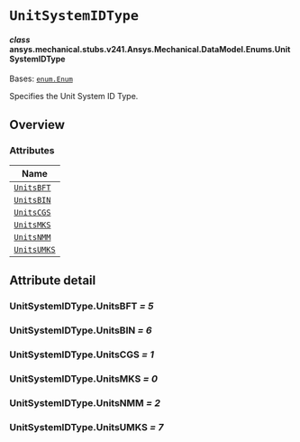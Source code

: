 # `UnitSystemIDType`

<a id="ansys.mechanical.stubs.v241.Ansys.Mechanical.DataModel.Enums.UnitSystemIDType"></a>

#### *class* ansys.mechanical.stubs.v241.Ansys.Mechanical.DataModel.Enums.UnitSystemIDType

Bases: [`enum.Enum`](https://docs.python.org/3/library/enum.html#enum.Enum)

Specifies the Unit System ID Type.

<!-- !! processed by numpydoc !! -->

<a id="overview"></a>

## Overview

### Attributes

| Name |
| -------------------------------------------- |
| [`UnitsBFT`](#UnitSystemIDType.UnitsBFT) |
| [`UnitsBIN`](#UnitSystemIDType.UnitsBIN) |
| [`UnitsCGS`](#UnitSystemIDType.UnitsCGS) |
| [`UnitsMKS`](#UnitSystemIDType.UnitsMKS) |
| [`UnitsNMM`](#UnitSystemIDType.UnitsNMM) |
| [`UnitsUMKS`](#UnitSystemIDType.UnitsUMKS) |

<a id="attribute-detail"></a>

## Attribute detail

<a id="UnitSystemIDType.UnitsBFT"></a>

### UnitSystemIDType.UnitsBFT *= 5*

<a id="UnitSystemIDType.UnitsBIN"></a>

### UnitSystemIDType.UnitsBIN *= 6*

<a id="UnitSystemIDType.UnitsCGS"></a>

### UnitSystemIDType.UnitsCGS *= 1*

<a id="UnitSystemIDType.UnitsMKS"></a>

### UnitSystemIDType.UnitsMKS *= 0*

<a id="UnitSystemIDType.UnitsNMM"></a>

### UnitSystemIDType.UnitsNMM *= 2*

<a id="UnitSystemIDType.UnitsUMKS"></a>

### UnitSystemIDType.UnitsUMKS *= 7*



